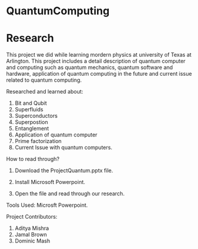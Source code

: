 # QuantumComputing
# Research

This project we did while learning mordern physics at university of Texas at Arlington. This project includes a detail description of quantum computer and computing such as quantum mechanics, quantum software and hardware, application of quantum computing in the future and current issue related to quantum computing.

Researched and learned about:
1. Bit and Qubit
2. Superfluids
3. Superconductors
4. Superpostion
5. Entanglement
6. Application of quantum computer
7. Prime factorization
8. Current Issue with quantum computers.

How to read through?

1. Download the ProjectQuantum.pptx file.

2. Install Microsoft Powerpoint.

3. Open the file and read through our research.

Tools Used:
Microsft Powerpoint.

Project Contributors:
1. Aditya Mishra
2. Jamal Brown
3. Dominic Mash

